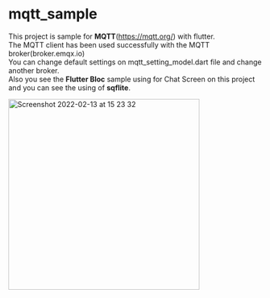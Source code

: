 # mqtt_sample
This project is sample for <B>MQTT</B>(https://mqtt.org/) with flutter.<br>
The MQTT client has been used successfully with the MQTT broker(broker.emqx.io)<br>
You can change default settings on mqtt_setting_model.dart file and  change another broker.<br>
Also you see the <B>Flutter Bloc</B> sample using for Chat Screen on this project and you can see the using of <B>sqflite</B>.


<img width="379" alt="Screenshot 2022-02-13 at 15 23 32" src="https://user-images.githubusercontent.com/62757704/153769769-9f60ba42-cb4e-4a78-b79e-ecd396f98109.png">


